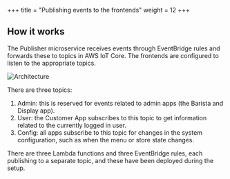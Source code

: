 +++
title = "Publishing events to the frontends"
weight = 12
+++

## How it works

The Publisher microservice receives events through EventBridge rules and forwards these to topics in AWS IoT Core. The frontends are configured to listen to the appropriate topics.

![Architecture](../images/se-mod3-publisher2.png)

There are three topics:
1. Admin: this is reserved for events related to admin apps (the Barista and Display app).
2. User: the Customer App subscribes to this topic to get information related to the currently logged in user.
3. Config: all apps subscribe to this topic for changes in the system configuration, such as when the menu or store state changes.

There are three Lambda functions and three EventBridge rules, each publishing to a separate topic, and these have been deployed during the setup.
